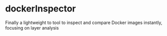 # dockerInspector
Finally a lightweight to tool to inspect and compare Docker images instantly, focusing on layer analysis
